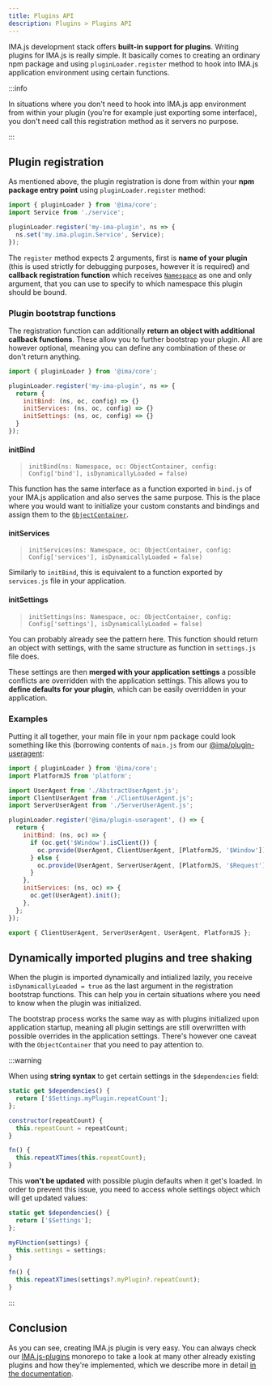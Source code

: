 ```yaml
---
title: Plugins API
description: Plugins > Plugins API
---
```


IMA.js development stack offers **built-in support for plugins**. Writing plugins for IMA.js is really
simple. It basically comes to creating an ordinary npm package and using `pluginLoader.register` method to hook into IMA.js application environment using certain functions.

:::info

In situations where you don't need to hook into IMA.js app environment from within your plugin (you're for example just exporting some interface), you don't need call this registration method as it servers no purpose.

:::

## Plugin registration

As mentioned above, the plugin registration is done from within your **npm package entry point** using `pluginLoader.register` method:

```javascript
import { pluginLoader } from '@ima/core';
import Service from './service';

pluginLoader.register('my-ima-plugin', ns => {
  ns.set('my.ima.plugin.Service', Service);
});
```

The `register` method expects 2 arguments, first is **name of your plugin** (this is used strictly for debugging purposes, however it is required) and **callback registration function** which receives [`Namespace`](../api/modules/ima_core.md#ns) as one and only argument, that you can use to specify to which namespace this plugin should be bound.

### Plugin bootstrap functions

The registration function can additionally **return an object with additional callback functions**. These allow you to further bootstrap your plugin. All are however optional, meaning you can define any combination of these or don't return anything.

```javascript
import { pluginLoader } from '@ima/core';

pluginLoader.register('my-ima-plugin', ns => {
  return {
    initBind: (ns, oc, config) => {}
    initServices: (ns, oc, config) => {}
    initSettings: (ns, oc, config) => {}
  }
});
```

#### initBind

> `initBind(ns: Namespace, oc: ObjectContainer, config: Config['bind'], isDynamicallyLoaded = false)`

This function has the same interface as a function exported in `bind.js` of your IMA.js application and also serves the same purpose. This is the place where you would want to initialize your custom constants and bindings and assign them to the [`ObjectContainer`](../basic-features/object-container.md).

#### initServices

> `initServices(ns: Namespace, oc: ObjectContainer, config: Config['services'], isDynamicallyLoaded = false)`

Similarly to `initBind`, this is equivalent to a function exported by `services.js` file in your application.

#### initSettings

> `initSettings(ns: Namespace, oc: ObjectContainer, config: Config['settings'], isDynamicallyLoaded = false)`

You can probably already see the pattern here. This function should return an object with settings, with the same structure as function in `settings.js` file does.

These settings are then **merged with your application settings** a possible conflicts are overridden with the application settings. This allows you to **define defaults for your plugin**, which can be easily overridden in your application.


### Examples

Putting it all together, your main file in your npm package could look something like this (borrowing contents of `main.js` from our [@ima/plugin-useragent](https://github.com/seznam/IMA.js-plugins/blob/master/packages/plugin-useragent/README.md):

```javascript
import { pluginLoader } from '@ima/core';
import PlatformJS from 'platform';

import UserAgent from './AbstractUserAgent.js';
import ClientUserAgent from './ClientUserAgent.js';
import ServerUserAgent from './ServerUserAgent.js';

pluginLoader.register('@ima/plugin-useragent', () => {
  return {
    initBind: (ns, oc) => {
      if (oc.get('$Window').isClient()) {
        oc.provide(UserAgent, ClientUserAgent, [PlatformJS, '$Window']);
      } else {
        oc.provide(UserAgent, ServerUserAgent, [PlatformJS, '$Request']);
      }
    },
    initServices: (ns, oc) => {
      oc.get(UserAgent).init();
    },
  };
});

export { ClientUserAgent, ServerUserAgent, UserAgent, PlatformJS };
```

## Dynamically imported plugins and tree shaking

When the plugin is imported dynamically and intialized lazily, you receive `isDynamicallyLoaded = true` as the last argument in the registration bootstrap functions. This can help you in certain situations where you need to know when the plugin was initialized.

The bootstrap process works the same way as with plugins initialized upon application startup, meaning all plugin settings are still overwritten with possible overrides in the application settings. There's however one caveat with the `ObjectContainer` that you need to pay attention to.

:::warning

When using **string syntax** to get certain settings in the `$dependencies` field:

```javascript
static get $dependencies() {
  return ['$Settings.myPlugin.repeatCount'];
};

constructor(repeatCount) {
  this.repeatCount = repeatCount;
}

fn() {
  this.repeatXTimes(this.repeatCount);
}
```

This w**on't be updated** with possible plugin defaults when it get's loaded. In order to prevent this issue, you need to access whole settings object which will get updated values:


```javascript
static get $dependencies() {
  return ['$Settings'];
};

myFUnction(settings) {
  this.settings = settings;
}

fn() {
  this.repeatXTimes(settings?.myPlugin?.repeatCount);
}
```

:::

## Conclusion

As you can see, creating IMA.js plugin is very easy. You can always check our
[IMA.js-plugins](https://github.com/seznam/IMA.js-plugins/tree/master) monorepo to take a look at many other already
existing plugins and how they're implemented, which we describe more in detail [in the documentation](./available-plugins).
